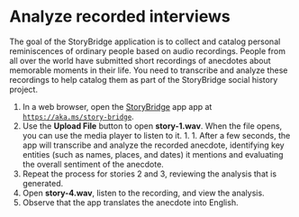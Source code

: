 # Analyze recorded interviews

The goal of the StoryBridge application is to collect and catalog personal reminiscences of ordinary people based on audio recordings. People from all over the world have submitted short recordings of anecdotes about memorable moments in their life. You need to transcribe and analyze these recordings to help catalog them as part of the StoryBridge social history project.

1. In a web browser, open the [StoryBridge](https://aka.ms/story-bridge) app app at [`https://aka.ms/story-bridge`](https://aka.ms/story-bridge).
1. Use the **Upload File** button to open **story-1.wav**. When the file opens, you can use the media player to listen to it. 1. 1. After a few seconds, the app will transcribe and analyze the recorded anecdote, identifying key entities (such as names, places, and dates) it mentions and evaluating the overall sentiment of the anecdote.
1. Repeat the process for stories 2 and 3, reviewing the analysis that is generated.
1. Open **story-4.wav**, listen to the recording, and view the analysis.
1. Observe that the app translates the anecdote into English.
